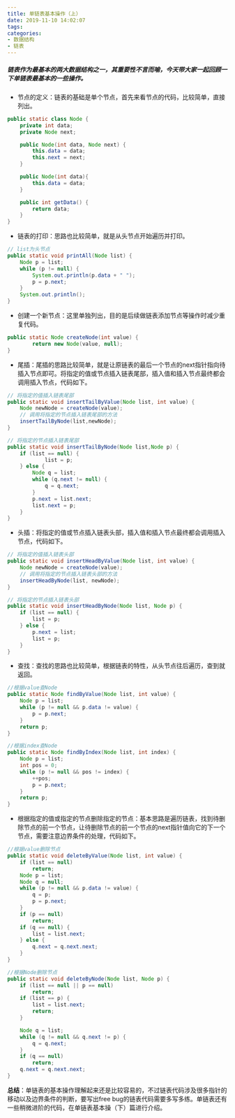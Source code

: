 ```yaml
---
title: 单链表基本操作（上）
date: 2019-11-10 14:02:07
tags:
categories:
- 数据结构
- 链表
---
```


##### 链表作为最基本的两大数据结构之一，其重要性不言而喻，今天带大家一起回顾一下单链表最基本的一些操作。

- 节点的定义：链表的基础是单个节点，首先来看节点的代码，比较简单，直接列出。

```java
public static class Node {
    private int data;
    private Node next;

    public Node(int data, Node next) {
        this.data = data;
        this.next = next;
    }

    public Node(int data){
        this.data = data;
    }

    public int getData() {
        return data;
    }
}
```

- 链表的打印：思路也比较简单，就是从头节点开始遍历并打印。

```java
// list为头节点
public static void printAll(Node list) {
    Node p = list;
    while (p != null) {
        System.out.println(p.data + " ");
        p = p.next;
    }
    System.out.println();
}
```

- 创建一个新节点：这里单独列出，目的是后续做链表添加节点等操作时减少重复代码。

```java
public static Node createNode(int value) {
        return new Node(value, null);
}
```

- 尾插：尾插的思路比较简单，就是让原链表的最后一个节点的next指针指向待插入节点即可。将指定的值或节点插入链表尾部，插入值和插入节点最终都会调用插入节点，代码如下。

```java
// 将指定的值插入链表尾部
public static void insertTailByValue(Node list, int value) {
    Node newNode = createNode(value);
    // 调用将指定的节点插入链表尾部的方法
    insertTailByNode(list,newNode);
}

// 将指定的节点插入链表尾部
public static void insertTailByNode(Node list,Node p) {
    if (list == null) {
            list = p;
    } else {
        Node q = list;
        while (q.next != null) {
            q = q.next;
        }
        p.next = list.next;
        list.next = p;
    }
}
```

- 头插：将指定的值或节点插入链表头部，插入值和插入节点最终都会调用插入节点，代码如下。

```java
// 将指定的值插入链表头部
public static void insertHeadByValue(Node list, int value) {
    Node newNode = createNode(value);
    // 调用将指定的节点插入链表头部的方法
    insertHeadByNode(list, newNode);
}

// 将指定的节点插入链表头部
public static void insertHeadByNode(Node list, Node p) {
    if (list == null) {
        list = p;
    } else {
        p.next = list;
        list = p;
    }
}
```

- 查找：查找的思路也比较简单，根据链表的特性，从头节点往后遍历，查到就返回。

```java
//根据value查Node
public static Node findByValue(Node list, int value) {
    Node p = list;
    while (p != null && p.data != value) {
        p = p.next;
    }
    return p;
}

//根据index查Node
public static Node findByIndex(Node list, int index) {
    Node p = list;
    int pos = 0;
    while (p != null && pos != index) {
        ++pos;
        p = p.next;
    }
    return p;
}
```

- 根据指定的值或指定的节点删除指定的节点：基本思路是遍历链表，找到待删除节点的前一个节点，让待删除节点的前一个节点的next指针值向它的下一个节点，需要注意边界条件的处理，代码如下。

```java
//根据value删除节点
public static void deleteByValue(Node list, int value) {
    if (list == null)
        return;
    Node p = list;
    Node q = null;
    while (p != null && p.data != value) {
        q = p;
        p = p.next;
    }
    if (p == null)
        return;
    if (q == null) {
        list = list.next;
    } else {
        q.next = q.next.next;
    }
}

//根据Node删除节点
public static void deleteByNode(Node list, Node p) {
    if (list == null || p == null)
        return;
    if (list == p) {
        list = list.next;
        return;
    }

    Node q = list;
    while (q != null && q.next != p) {
        q = q.next;
    }
    if (q == null)
        return;
    q.next = q.next.next;
}
```

**总结**：单链表的基本操作理解起来还是比较容易的，不过链表代码涉及很多指针的移动以及边界条件的判断，要写出free bug的链表代码需要多写多练。单链表还有一些稍微进阶的代码，在单链表基本操（下）篇进行介绍。

